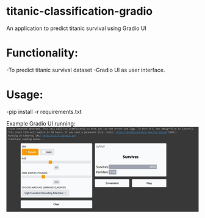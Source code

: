 # titanic-classification-gradio
An application to predict titanic survival using Gradio UI

# Functionality:
-To predict titanic survival dataset
-Gradio UI as user interface.

# Usage:
-pip install -r requirements.txt

Example Gradio UI running:
![alt text](https://github.com/asyrafzlkln96/titanic-classification-gradio/blob/main/gradio_titanic_screenshot.PNG)
